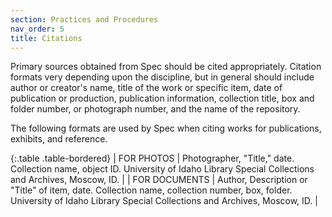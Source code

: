 ```yaml
---
section: Practices and Procedures
nav_order: 5
title: Citations
---
```


Primary sources obtained from Spec should be cited appropriately. Citation formats very depending upon the discipline, but in general should include author or creator's name, title of the work or specific item, date of publication or production, publication information, collection title, box and folder number, or photograph number, and the name of the repository. 

The following formats are used by Spec when citing works for publications, exhibits, and reference.  

{:.table .table-bordered}
| FOR PHOTOS | Photographer, "Title," date. Collection name, object ID. University of Idaho Library Special Collections and Archives, Moscow, ID. |
| FOR DOCUMENTS | Author, Description or "Title" of item, date. Collection name, collection number, box, folder. University of Idaho Library Special Collections and Archives, Moscow, ID. |